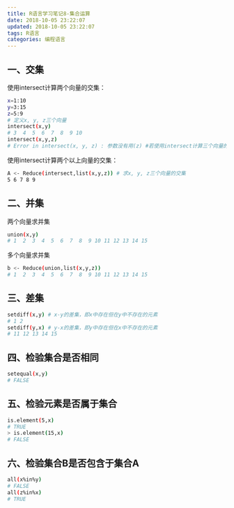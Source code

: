 ```yaml
---
title: R语言学习笔记8-集合运算
date: 2018-10-05 23:22:07
updated: 2018-10-05 23:22:07
tags: R语言
categories: 编程语言
---
```


## 一、交集 ##

使用intersect计算两个向量的交集：

```bash
x=1:10
y=3:15
z=5:9
# 定义x, y, z三个向量
intersect(x,y)
# 3  4  5  6  7  8  9 10
intersect(x,y,z)
# Error in intersect(x, y, z) : 参数没有用(z) #若使用intersect计算三个向量的交集，则会报错
```

使用intersect计算两个以上向量的交集：

```bash
A <- Reduce(intersect,list(x,y,z)) # 求x, y, z三个向量的交集
5 6 7 8 9
```

## 二、并集 ##

两个向量求并集

```bash
union(x,y)
# 1  2  3  4  5  6  7  8  9 10 11 12 13 14 15
```

多个向量求并集

```bash
b <- Reduce(union,list(x,y,z))
# 1  2  3  4  5  6  7  8  9 10 11 12 13 14 15
```

## 三、差集 ##

```bash
setdiff(x,y) # x-y的差集，即x中存在但在y中不存在的元素
# 1 2
setdiff(y,x) # y-x的差集，即y中存在但在x中不存在的元素
# 11 12 13 14 15
```

## 四、检验集合是否相同 ##

```bash
setequal(x,y)
# FALSE
```

## 五、检验元素是否属于集合 ##

```bash
is.element(5,x)
# TRUE
> is.element(15,x)
# FALSE
```
## 六、检验集合B是否包含于集合A

```bash
all(x%in%y)
# FALSE
all(z%in%x)
# TRUE
```